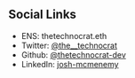 ## Social Links
* ENS: thetechnocrat.eth
* Twitter: [@the__technocrat](https://twitter.com/The__Technocrat)
* Github: [@thetechnocrat-dev](https://github.com/thetechnocrat-dev)
* LinkedIn: [josh-mcmenemy](https://www.linkedin.com/in/josh-mcmenemy-271980140/)
